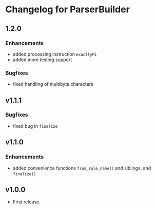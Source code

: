 # Changelog for ParserBuilder

## 1.2.0

### Enhancements

* added processing instruction `exactlyPi`
* added more testing support

### Bugfixes

* fixed handling of multibyte characters

## v1.1.1

### Bugfixes

* fixed bug in `finalize`

## v1.1.0

### Enhancements

* added convenience functions `from_rule_name()` and siblings, and `finalize()`

## v1.0.0

* First release.